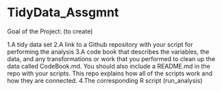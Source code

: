 # TidyData_Assgmnt

Goal of the Project: (to create)

1.A tidy data set
2.A link to a Github repository with your script for performing the analysis
3.A code book that describes the variables, the data, and any transformations or work that you performed to clean up the data called CodeBook.md. You should also include a           README.md in the repo with your scripts. This repo explains how all of the scripts work and how they are connected.
4.The corresponding R script (run_analysis)



